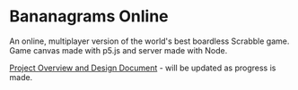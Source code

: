 # Bananagrams Online
An online, multiplayer version of the world's best boardless Scrabble game. Game canvas made with p5.js and server made with Node.

<a href="https://docs.google.com/document/d/1QIxccA8LOHoCmXA7gBido9uIGTpZNUzVWx62mkrsyaM/edit?usp=sharing" target="_blank">Project Overview and Design Document</a> - will be updated as progress is made.
